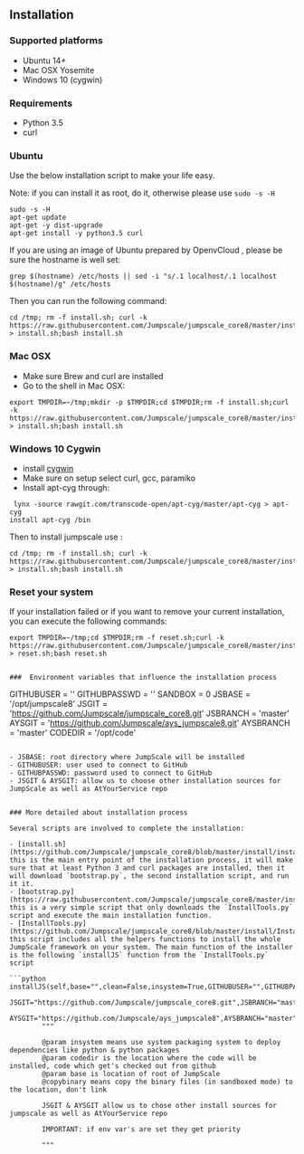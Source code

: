 ## Installation

### Supported platforms

- Ubuntu 14+
- Mac OSX Yosemite
- Windows 10 (cygwin)


### Requirements

- Python 3.5
- curl

### Ubuntu

Use the below installation script to make your life easy.

Note: if you can install it as root, do it, otherwise please use `sudo -s -H`

```shell
sudo -s -H
apt-get update
apt-get -y dist-upgrade
apt-get install -y python3.5 curl
```

If you are using an image of Ubuntu prepared by OpenvCloud , please be sure the hostname is well set:
```
grep $(hostname) /etc/hosts || sed -i "s/.1 localhost/.1 localhost $(hostname)/g" /etc/hosts
```

Then you can run the following command:
```
cd /tmp; rm -f install.sh; curl -k https://raw.githubusercontent.com/Jumpscale/jumpscale_core8/master/install/install.sh > install.sh;bash install.sh
```

### Mac OSX

- Make sure Brew and curl are installed
- Go to the shell in Mac OSX:

```shell
export TMPDIR=~/tmp;mkdir -p $TMPDIR;cd $TMPDIR;rm -f install.sh;curl -k https://raw.githubusercontent.com/Jumpscale/jumpscale_core8/master/install/install.sh > install.sh;bash install.sh
```

### Windows 10 Cygwin
 - install [cygwin](https://cygwin.com/install.html)
 - Make sure on setup select  curl, gcc, paramiko 
 - Install apt-cyg through:

```shell
 lynx -source rawgit.com/transcode-open/apt-cyg/master/apt-cyg > apt-cyg
install apt-cyg /bin
```
Then to install jumpscale use :
```shell
cd /tmp; rm -f install.sh; curl -k https://raw.githubusercontent.com/Jumpscale/jumpscale_core8/master/install/install.sh > install.sh;bash install.sh
```

### Reset your system

If your installation failed or if you want to remove your current installation, you can execute the following commands:

```shell
export TMPDIR=~/tmp;cd $TMPDIR;rm -f reset.sh;curl -k https://raw.githubusercontent.com/Jumpscale/jumpscale_core8/master/install/reset.sh > reset.sh;bash reset.sh
```

```

###  Environment variables that influence the installation process

```
GITHUBUSER = ''
GITHUBPASSWD = ''
SANDBOX = 0
JSBASE = '/opt/jumpscale8'
JSGIT = 'https://github.com/Jumpscale/jumpscale_core8.git'
JSBRANCH = 'master'
AYSGIT = 'https://github.com/Jumpscale/ays_jumpscale8.git'
AYSBRANCH = 'master'
CODEDIR = '/opt/code'
```

- JSBASE: root directory where JumpScale will be installed
- GITHUBUSER: user used to connect to GitHub
- GITHUBPASSWD: password used to connect to GitHub
- JSGIT & AYSGIT: allow us to choose other installation sources for JumpScale as well as AtYourService repo


### More detailed about installation process

Several scripts are involved to complete the installation:

- [install.sh](https://github.com/Jumpscale/jumpscale_core8/blob/master/install/install.sh): this is the main entry point of the installation process, it will make sure that at least Python 3 and curl packages are installed, then it will download `bootstrap.py`, the second installation script, and run it it.
- [bootstrap.py](https://raw.githubusercontent.com/Jumpscale/jumpscale_core8/master/install/web/bootstrap.py): this is a very simple script that only downloads the `InstallTools.py` script and execute the main installation function.
- [InstallTools.py](https://github.com/Jumpscale/jumpscale_core8/blob/master/install/InstallTools.py): this script includes all the helpers functions to install the whole JumpScale framework on your system. The main function of the installer is the following `installJS` function from the `InstallTools.py` script

```python
installJS(self,base="",clean=False,insystem=True,GITHUBUSER="",GITHUBPASSWD="",CODEDIR="",\
        JSGIT="https://github.com/Jumpscale/jumpscale_core8.git",JSBRANCH="master",\
        AYSGIT="https://github.com/Jumpscale/ays_jumpscale8",AYSBRANCH="master",SANDBOX=0,EMAIL="",FULLNAME=""):
        """

        @param insystem means use system packaging system to deploy dependencies like python & python packages
        @param codedir is the location where the code will be installed, code which get's checked out from github
        @param base is location of root of JumpScale
        @copybinary means copy the binary files (in sandboxed mode) to the location, don't link

        JSGIT & AYSGIT allow us to chose other install sources for jumpscale as well as AtYourService repo

        IMPORTANT: if env var's are set they get priority

        """
```